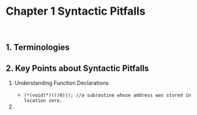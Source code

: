 # Chapter 1 Syntactic Pitfalls

<br/>

## 1. Terminologies

## 2. Key Points about Syntactic Pitfalls

1. Understanding Function Declarations
   - ```(*(void(*)())0)(); //a subroutine whose address was stored in location zero.```

2.
